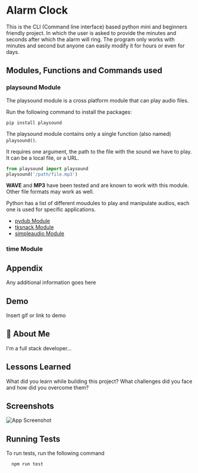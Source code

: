 
# Alarm Clock

This is the CLI (Command line interface) based python mini and beginners friendly project. In which the user is asked to provide the minutes and seconds after which the alarm will ring. The program only works with minutes and second but anyone can easily modify it for hours or even for days.


## Modules, Functions and Commands used
### playsound Module
The playsound module is a cross platform module that can play audio files. 

Run the following command to install the packages:
```
pip install playsound
```
The playsound module contains only a single function (also named) `playsound()`.

It requires one argument, the path to the file with the sound we have to play. It can be a local file, or a URL.
```py
from playsound import playsound
playsound('/path/file.mp3')
```
**WAVE** and **MP3** have been tested and are known to work with this module. Other file formats may work as well.

Python has a list of different moudules to play and manipulate audios, each one is used for specific applications.
* [pydub Module](https://www.geeksforgeeks.org/working-with-wav-files-in-python-using-pydub/)
* [tksnack Module](https://www.geeksforgeeks.org/play-sound-in-python/)
* [simpleaudio Module](https://pypi.org/project/simpleaudio/)


### time Module

## Appendix

Any additional information goes here


## Demo

Insert gif or link to demo


## 🚀 About Me
I'm a full stack developer...


## Lessons Learned

What did you learn while building this project? What challenges did you face and how did you overcome them?


## Screenshots

![App Screenshot](https://via.placeholder.com/468x300?text=App+Screenshot+Here)


## Running Tests

To run tests, run the following command

```bash
  npm run test
```


